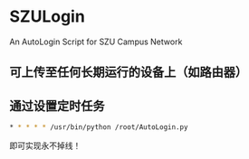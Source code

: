 # SZULogin
An AutoLogin Script for SZU Campus Network

## 可上传至任何长期运行的设备上（如路由器）
## 通过设置定时任务
```bash
* * * * * /usr/bin/python /root/AutoLogin.py
```
即可实现永不掉线！
